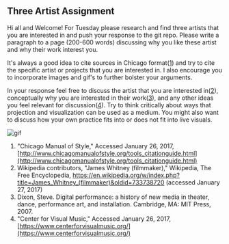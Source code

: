 Three Artist Assignment
--------------------------------

Hi all and Welcome! For Tuesday please research and find three artists that you are interested in and push your response to the git repo. Please write a paragraph to a page (200-600 words) discussing why you like these artist and why their work interest you.

It's always a good idea to cite sources in Chicago format([1](http://www.chicagomanualofstyle.org/tools_citationguide.html)) and try to cite the specific artist or projects that you are interested in. I also encourage you to incorporate images and gif's to further bolster your arguments.

In your response feel free to discuss the artist that you are interested in([2](https://en.wikipedia.org/wiki/James_Whitney_(filmmaker))), conceptually why you are interested in their work([3](https://mitpress.mit.edu/books/digital-performance)), and any other ideas you feel relevant for discussion([4](https://www.centerforvisualmusic.org/)). Try to think critically about ways that projection and visualization can be used as a medium. You might also want to discuss how your own practice fits into or does not fit into live visuals.

![gif](http://i.giphy.com/26ufeN9E29IWq43xS.gif)

1. "Chicago Manual of Style," Accessed January 26, 2017, [http://www.chicagomanualofstyle.org/tools_citationguide.html](http://www.chicagomanualofstyle.org/tools_citationguide.html)
2. Wikipedia contributors, "James Whitney (filmmaker)," Wikipedia, The Free Encyclopedia, https://en.wikipedia.org/w/index.php?title=James_Whitney_(filmmaker)&oldid=733738720 (accessed January 27, 2017)
3. Dixon, Steve. Digital performance: a history of new media in theater, dance, performance art, and installation. Cambridge, MA: MIT Press, 2007.
4. "Center for Visual Music," Accessed January 26, 2017, [https://www.centerforvisualmusic.org/](https://www.centerforvisualmusic.org/)